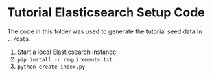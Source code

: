 # Tutorial Elasticsearch Setup Code

The code in this folder was used to generate the tutorial seed data in `../data`.

1. Start a local Elasticsearch instance
1. `pip install -r requirements.txt`
1. `python create_index.py`
